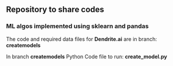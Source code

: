 ## Repository to share codes
### ML algos implemented using sklearn and pandas

The code and required data files for **Dendrite.ai** are in branch: **createmodels**

In branch **createmodels** Python Code file to run: **create_model.py**


